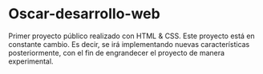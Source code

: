 # Oscar-desarrollo-web
Primer proyecto público realizado con HTML &amp; CSS.  Este proyecto está en constante cambio. Es decir, se irá implementando nuevas características posteriormente, con el fin de engrandecer el proyecto de manera experimental. 
